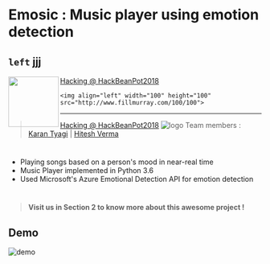 # Emosic : Music player using emotion detection

## `left` jjj

<img align="left" width="100" height="100" src="https://user-images.githubusercontent.com/24850323/36073983-4287f77a-0f07-11e8-9bb5-e3644e575de6.png">

 [Hacking @ HackBeanPot2018](https://hackbeanpot.com/) 
```
<img align="left" width="100" height="100" src="http://www.fillmurray.com/100/100">
```

---
>  [Hacking @ HackBeanPot2018](https://hackbeanpot.com/) ![logo](https://user-images.githubusercontent.com/24850323/36073983-4287f77a-0f07-11e8-9bb5-e3644e575de6.png)
>  Team members : [Karan Tyagi](https://github.com/KaranTyagi/) | [Hitesh Verma](https://github.com/Hitesh1912/) 
#
* Playing songs based on a person's mood in near-real time
* Music Player implemented in Python 3.6
* Used Microsoft's Azure Emotional Detection API for emotion detection
#
> __Visit us in Section 2 to know more about this awesome project !__
## Demo

![demo](https://user-images.githubusercontent.com/24850323/36073460-ec17a9ec-0efe-11e8-87fa-74e0b761c397.jpg)
